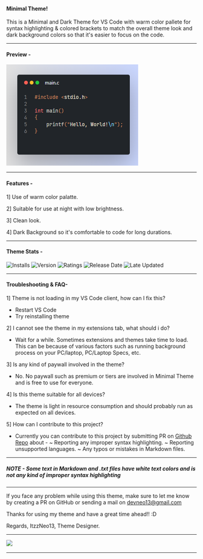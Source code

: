 #### Minimal Theme!

This is a Minimal and Dark Theme for VS Code with warm color pallete for syntax highlighting & colored brackets to match the overall theme look and dark background colors so that it's easier to focus on the code.

-----

#### Preview - 

![preview](./images/preview.png)

-----

#### Features -
1] Use of warm color palatte.

2] Suitable for use at night with low brightness.

3] Clean look.

4] Dark Background so it's comfortable to code for long durations.


-----

#### Theme Stats - 

<img src="https://img.shields.io/visual-studio-marketplace/i/ItzzNeo1305.minimal-theme?style=for-the-badge" alt="Installs">

<img src="https://img.shields.io/visual-studio-marketplace/v/ItzzNeo1305.minimal-theme?color=green&style=for-the-badge" alt="Version">

<img src="https://img.shields.io/visual-studio-marketplace/r/ItzzNeo1305.minimal-theme?color=green&style=for-the-badge" alt="Ratings">


<img src="https://img.shields.io/visual-studio-marketplace/release-date/ItzzNeo1305.minimal-theme?style=for-the-badge" alt="Release Date">

<img src="https://img.shields.io/visual-studio-marketplace/last-updated/ItzzNeo1305.minimal-theme?style=for-the-badge" alt="Late Updated">


-----

#### Troubleshooting & FAQ-

1] Theme is not loading in my VS Code client, how can I fix this?
- Restart VS Code
- Try reinstalling theme

2] I cannot see the theme in my extensions tab, what should i do? 
- Wait for a while. Sometimes extensions and themes take time to load. This can be because of various factors such as running background process on your PC/laptop, PC/Laptop Specs, etc.

3] Is any kind of paywall involved in the theme?
- No. No paywall such as premium or tiers are involved in Minimal Theme and is free to use for everyone.

4] Is this theme suitable for all devices?
- The theme is light in resource consumption and should probably run as expected on all devices.

5] How can I contribute to this project?

- Currently you can contribute to this project by submitting PR on [Github Repo](https://github.com/ItzzNeo13/Minimal-Theme) about -
~ Reporting any improper syntax highlighting.
~ Reporting unsupported languages.
~ Any typos or mistakes in Markdown files.

-----

##### NOTE - Some text in Markdown and .txt files have white text colors and is not any kind of improper syntax highlighting

-----

If you face any problem while using this theme, make sure to let me know by creating a PR on GitHub or sending a mail on devneo13@gmail.com

Thanks for using my theme and have a great time ahead!! :D 

Regards,
ItzzNeo13,
Theme Designer.

----
<a href="https://github.com/ItzzNeo13" alt="https://github.com/ItzzNeo13"><img src="https://img.shields.io/static/v1?style=for-the-badge&label=CREATED%20BY&message=ItzzNeo13&color=000000"></a>

----